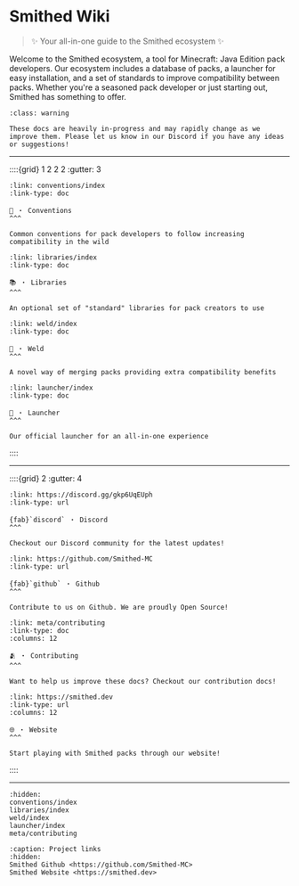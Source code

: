 # **Smithed Wiki**
> ✨ Your all-in-one guide to the Smithed ecosystem ✨

Welcome to the Smithed ecosystem, a tool for Minecraft: Java Edition pack developers. Our ecosystem includes a database of packs, a launcher for easy installation, and a set of standards to improve compatibility between packs. Whether you're a seasoned pack developer or just starting out, Smithed has something to offer.

```{admonition} 🚧 In Construction 🚧
:class: warning

These docs are heavily in-progress and may rapidly change as we improve them. Please let us know in our Discord if you have any ideas or suggestions!
```

-----

::::{grid} 1 2 2 2
:gutter: 3

```{grid-item-card}
:link: conventions/index
:link-type: doc

📙 ・ Conventions
^^^

Common conventions for pack developers to follow increasing compatibility in the wild
```

```{grid-item-card}
:link: libraries/index
:link-type: doc

📚 ・ Libraries
^^^

An optional set of "standard" libraries for pack creators to use
```

```{grid-item-card}
:link: weld/index
:link-type: doc

🔧 ・ Weld
^^^

A novel way of merging packs providing extra compatibility benefits
```

```{grid-item-card}
:link: launcher/index
:link-type: doc

📱 ・ Launcher
^^^

Our official launcher for an all-in-one experience
```

::::

-----

::::{grid} 2
:gutter: 4

```{grid-item-card}
:link: https://discord.gg/gkp6UqEUph
:link-type: url

{fab}`discord` ・ Discord
^^^

Checkout our Discord community for the latest updates!
```

```{grid-item-card}
:link: https://github.com/Smithed-MC
:link-type: url

{fab}`github` ・ Github
^^^

Contribute to us on Github. We are proudly Open Source!
```

```{grid-item-card}
:link: meta/contributing
:link-type: doc
:columns: 12

🫂 ・ Contributing
^^^

Want to help us improve these docs? Checkout our contribution docs!
```

```{grid-item-card}
:link: https://smithed.dev
:link-type: url
:columns: 12

🌐 ・ Website
^^^

Start playing with Smithed packs through our website!
```

::::

-----

```{toctree}
:hidden:
conventions/index
libraries/index
weld/index
launcher/index
meta/contributing
```


```{toctree}
:caption: Project links
:hidden:
Smithed Github <https://github.com/Smithed-MC>
Smithed Website <https://smithed.dev>
```
